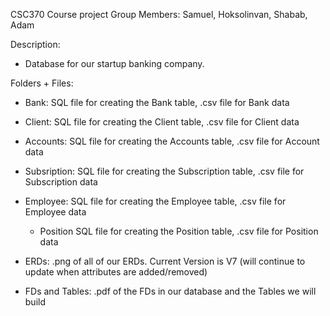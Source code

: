 CSC370 Course project
Group Members: Samuel, Hoksolinvan, Shabab, Adam


Description:
- Database for our startup banking company.


Folders + Files:
- Bank: SQL file for creating the Bank table, .csv file for Bank data
- Client: SQL file for creating the Client table, .csv file for Client data
- Accounts: SQL file for creating the Accounts table, .csv file for Account data
- Subsription: SQL file for creating the Subscription table, .csv file for Subscription data
- Employee: SQL file for creating the Employee table, .csv file for Employee data
  - Position SQL file for creating the Position table, .csv file for Position data

- ERDs: .png of all of our ERDs. Current Version is V7 (will continue to update when attributes are added/removed)
- FDs and Tables: .pdf of the FDs in our database and the Tables we will build
